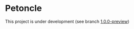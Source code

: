 # Petoncle

This project is under development (see branch [1.0.0-preview](https://github.com/FlorianDussault/Petoncle/tree/1.0.0-preview))
